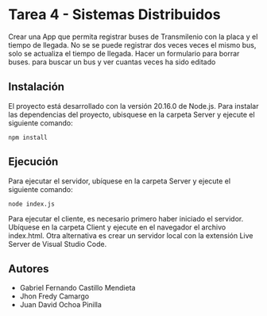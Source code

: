# Tarea 4 - Sistemas Distribuidos

Crear una App que permita registrar buses de Transmilenio con la placa y el tiempo de llegada. No se se puede registrar dos veces veces el mismo bus, solo se actualiza el tiempo de llegada. Hacer un formulario para borrar buses. para buscar un bus y ver cuantas veces ha sido editado

## Instalación

El proyecto está desarrollado con la versión 20.16.0 de Node.js. Para instalar las dependencias del proyecto, ubisquese en la carpeta Server y ejecute el siguiente comando:

`npm install`

## Ejecución

Para ejecutar el servidor, ubíquese en la carpeta Server y ejecute el siguiente comando:

`node index.js`

Para ejecutar el cliente, es necesario primero haber iniciado el servidor. Ubíquese en la carpeta Client y ejecute en el navegador el archivo index.html. Otra alternativa es crear un servidor local con la extensión Live Server de Visual Studio Code.

## Autores

- Gabriel Fernando Castillo Mendieta
- Jhon Fredy Camargo
- Juan David Ochoa Pinilla
